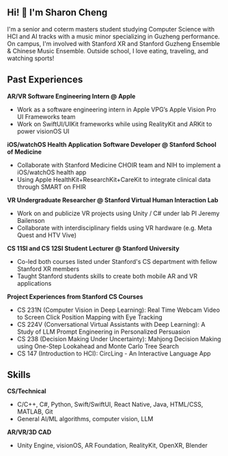 
## Hi! 👋 I'm Sharon Cheng
I'm a senior and coterm masters student studying Computer Science with HCI and AI tracks with a music minor specializing in Guzheng performance. On campus, I'm involved with Stanford XR and Stanford Guzheng Ensemble & Chinese Music Ensemble. Outside school, I love eating, traveling, and watching sports!

## Past Experiences

**AR/VR Software Engineering Intern @ Apple**
- Work as a software engineering intern in Apple VPG’s Apple Vision Pro UI Frameworks team
- Work on SwiftUI/UIKit frameworks while using RealityKit and ARKit to power visionOS UI

**iOS/watchOS Health Application Software Developer @ Stanford School of Medicine**
- Collaborate with Stanford Medicine CHOIR team and NIH to implement a iOS/watchOS health app 
- Using Apple HealthKit+ResearchKit+CareKit to integrate clinical data through SMART on FHIR

**VR Undergraduate Researcher @ Stanford Virtual Human Interaction Lab**
- Work on and publicize VR projects using Unity / C# under lab PI Jeremy Bailenson
- Collaborate with interdisciplinary fields using VR hardware (e.g. Meta Quest and HTV Vive)

**CS 11SI and CS 12SI Student Lecturer @ Stanford University**
- Co-led both courses listed under Stanford's CS department with fellow Stanford XR members
- Taught Stanford students skills to create both mobile AR and VR applications

**Project Experiences from Stanford CS Courses**
- CS 231N (Computer Vision in Deep Learning): Real Time Webcam Video to Screen Click Position Mapping with Eye Tracking
- CS 224V (Conversational Virtual Assistants with Deep Learning): A Study of LLM Prompt Engineering in Personalized Persuasion
- CS 238 (Decision Making Under Uncertainty): Mahjong Decision Making using One-Step Lookahead and Monte Carlo Tree Search
- CS 147 (Introduction to HCI): CircLing - An Interactive Language App

## Skills
**CS/Technical**
- C/C++, C#, Python, Swift/SwiftUI, React Native, Java, HTML/CSS, MATLAB, Git
- General AI/ML algorithms, computer vision, LLM

**AR/VR/3D CAD**
- Unity Engine, visionOS, AR Foundation, RealityKit, OpenXR, Blender
